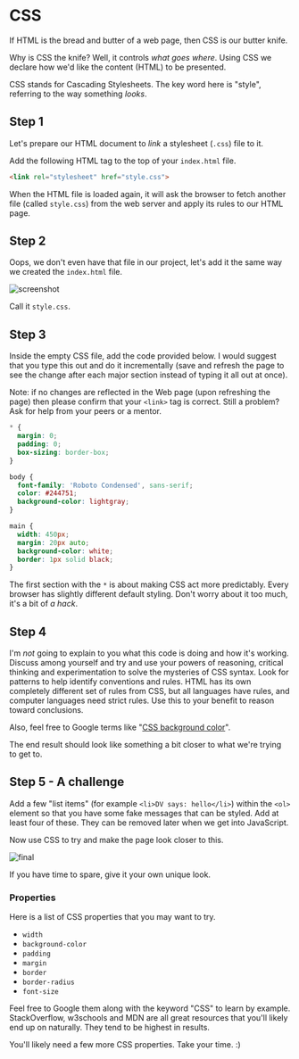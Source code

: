 # CSS

If HTML is the bread and butter of a web page, then CSS is our butter knife.

Why is CSS the knife? Well, it controls _what goes where_. Using CSS we declare how we'd like the content (HTML) to be presented.

CSS stands for Cascading Stylesheets. The key word here is "style", referring to the way something _looks_.

## Step 1

Let's prepare our HTML document to _link_ a stylesheet (`.css`) file to it. 

Add the following HTML tag to the top of your `index.html` file.

```html
<link rel="stylesheet" href="style.css">
```

When the HTML file is loaded again, it will ask the browser to fetch another file (called `style.css`) from the web server and apply its rules to our HTML page. 

## Step 2

Oops, we don't even have that file in our project, let's add it the same way we created the `index.html` file.

![screenshot](http://d.pr/i/1gxkO/3zpwIs1q+)

Call it `style.css`.

## Step 3

Inside the empty CSS file, add the code provided below. I would suggest that you type this out and do it incrementally (save and refresh the page to see the change after each major section instead of typing it all out at once).

Note: if no changes are reflected in the Web page (upon refreshing the page) then please confirm that your `<link>` tag is correct. Still a problem? Ask for help from your peers or a mentor.

```css
* { 
  margin: 0; 
  padding: 0; 
  box-sizing: border-box; 
}

body {
  font-family: 'Roboto Condensed', sans-serif;
  color: #244751;
  background-color: lightgray;
}

main {
  width: 450px;
  margin: 20px auto;
  background-color: white;
  border: 1px solid black;
}
```

The first section with the `*` is about making CSS act more predictably. Every browser has slightly different default styling. Don't worry about it too much, it's a bit of _a hack_.

## Step 4

I'm _not_ going to explain to you what this code is doing and how it's working. Discuss among yourself and try and use your powers of reasoning, critical thinking and experimentation to solve the mysteries of CSS syntax. Look for patterns to help identify conventions and rules. HTML has its own completely different set of rules from CSS, but all languages have rules, and computer languages need strict rules. Use this to your benefit to reason toward conclusions.

Also, feel free to Google terms like "[CSS background color](https://google.com/?q=CSS+background+color)".

The end result should look like something a bit closer to what we're trying to get to.

## Step 5 - A challenge

Add a few "list items" (for example `<li>DV says: hello</li>`) within the `<ol>` element so that you have some fake messages that can be styled. Add at least four of these. They can be removed later when we get into JavaScript.

Now use CSS to try and make the page look closer to this.

![final](http://d.pr/i/1k0TK/33fupKLm+)

If you have time to spare, give it your own unique look. 

### Properties

Here is a list of CSS properties that you may want to try.

* `width`
* `background-color`
* `padding`
* `margin`
* `border`
* `border-radius`
* `font-size`

Feel free to Google them along with the keyword "CSS" to learn by example. StackOverflow, w3schools and MDN are all great resources that you'll likely end up on naturally. They tend to be highest in results. 

You'll likely need a few more CSS properties. Take your time. :)
